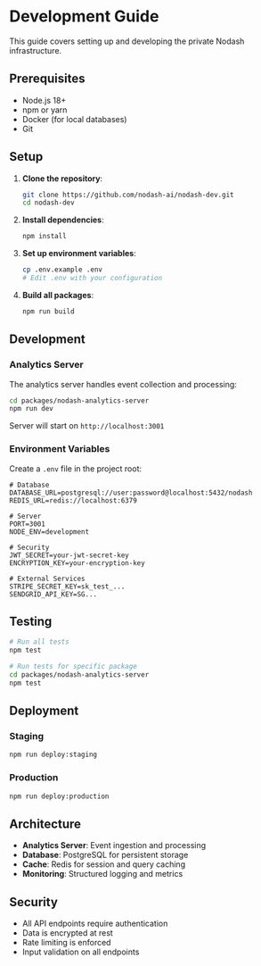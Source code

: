 # Development Guide

This guide covers setting up and developing the private Nodash infrastructure.

## Prerequisites

- Node.js 18+
- npm or yarn
- Docker (for local databases)
- Git

## Setup

1. **Clone the repository**:
   ```bash
   git clone https://github.com/nodash-ai/nodash-dev.git
   cd nodash-dev
   ```

2. **Install dependencies**:
   ```bash
   npm install
   ```

3. **Set up environment variables**:
   ```bash
   cp .env.example .env
   # Edit .env with your configuration
   ```

4. **Build all packages**:
   ```bash
   npm run build
   ```

## Development

### Analytics Server

The analytics server handles event collection and processing:

```bash
cd packages/nodash-analytics-server
npm run dev
```

Server will start on `http://localhost:3001`

### Environment Variables

Create a `.env` file in the project root:

```env
# Database
DATABASE_URL=postgresql://user:password@localhost:5432/nodash
REDIS_URL=redis://localhost:6379

# Server
PORT=3001
NODE_ENV=development

# Security
JWT_SECRET=your-jwt-secret-key
ENCRYPTION_KEY=your-encryption-key

# External Services
STRIPE_SECRET_KEY=sk_test_...
SENDGRID_API_KEY=SG...
```

## Testing

```bash
# Run all tests
npm test

# Run tests for specific package
cd packages/nodash-analytics-server
npm test
```

## Deployment

### Staging
```bash
npm run deploy:staging
```

### Production
```bash
npm run deploy:production
```

## Architecture

- **Analytics Server**: Event ingestion and processing
- **Database**: PostgreSQL for persistent storage
- **Cache**: Redis for session and query caching
- **Monitoring**: Structured logging and metrics

## Security

- All API endpoints require authentication
- Data is encrypted at rest
- Rate limiting is enforced
- Input validation on all endpoints 
